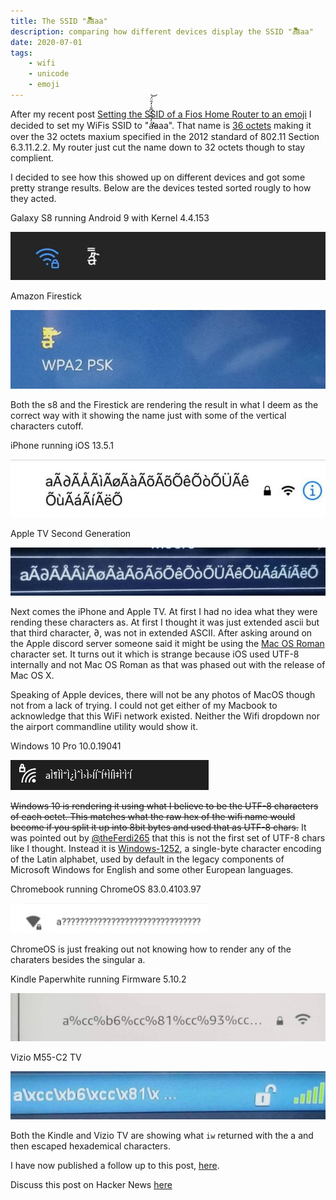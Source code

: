 ```yaml
---
title: The SSID "á̶̛̛̓̿̈͐͆̐̇̒̑̈́͘͝aaa"
description: comparing how different devices display the SSID "á̶̛̛̓̿̈͐͆̐̇̒̑̈́͘͝aaa"
date: 2020-07-01
tags:
    - wifi
    - unicode
    - emoji
---
```


After my recent post [Setting the SSID of a Fios Home Router to an emoji](https://hamptonmoore.com/posts/fios-home-router-emoji/) I decided to set my WiFis SSID to "á̶̛̛̓̿̈͐͆̐̇̒̑̈́͘͝aaa".
That name is [36 octets](https://mothereff.in/byte-counter#a%CC%B6%CC%81%CC%93%CC%BF%CC%88%CC%9B%CC%9B%CD%90%CD%98%CD%86%CC%90%CD%9D%CC%87%CC%92%CC%91%CD%84aaa) making it over the 32 octets maxium specified in the 2012 standard of 802.11 Section 6.3.11.2.2. 
My router just cut the name down to 32 octets though to stay complient. 

I decided to see how this showed up on different devices and got some pretty strange results. Below are the devices tested sorted rougly to how they acted.

Galaxy S8 running Android 9 with Kernel 4.4.153

![](/assets/img/iosWifiBug/android.jpg)

Amazon Firestick

![](/assets/img/iosWifiBug/firestick.jpg)

Both the s8 and the Firestick are rendering the result in what I deem as the correct way with it showing the name just with some of the vertical characters cutoff.

iPhone running iOS 13.5.1

![](/assets/img/iosWifiBug/iphone-ios1351.jpg)

Apple TV Second Generation

![](/assets/img/iosWifiBug/appletvgen2.jpg)

Next comes the iPhone and Apple TV. At first I had no idea what they were rending these characters as. At first I thought it was just extended ascii but that third character, ∂, was not in extended ASCII. After asking around on the Apple discord server someone said it might be using the [Mac OS Roman](https://en.wikipedia.org/wiki/Mac_OS_Roman) character set. It turns out it which is strange because iOS used UTF-8 internally and not Mac OS Roman as that was phased out with the release of Mac OS X.

Speaking of Apple devices, there will not be any photos of MacOS though not from a lack of trying. 
I could not get either of my Macbook to acknowledge that this WiFi network existed.
Neither the Wifi dropdown nor the airport commandline utility would show it.

Windows 10 Pro 10.0.19041

![](/assets/img/iosWifiBug/windows10.png)

~~Windows 10 is rendering it using what I believe to be the UTF-8 characters of each octet. This matches what the raw hex of the wifi name would become if you split it up into 8bit bytes and used that as UTF-8 chars.~~
It was pointed out by [@theFerdi265](https://twitter.com/theFerdi265) that this is not the first set of UTF-8 chars like I thought. Instead it is [Windows-1252](https://en.wikipedia.org/wiki/Windows-1252), a single-byte character encoding of the Latin alphabet, used by default in the legacy components of Microsoft Windows for English and some other European languages.

Chromebook running ChromeOS 83.0.4103.97

![](/assets/img/iosWifiBug/chromeos.jpg)

ChromeOS is just freaking out not knowing how to render any of the charaters besides the singular a.

Kindle Paperwhite running Firmware 5.10.2

![](/assets/img/iosWifiBug/kindlepaperwhite.jpg)

Vizio M55-C2 TV

![](/assets/img/iosWifiBug/viziom55-c2.jpg)

Both the Kindle and Vizio TV are showing what `iw` returned with the a and then escaped hexademical characters.

I have now published a follow up to this post, [here](https://hamptonmoore.com/posts/weird-wifi-names-cont/).

Discuss this post on Hacker News [here](https://news.ycombinator.com/item?id=23708056)